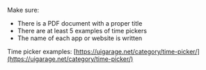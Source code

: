 Make sure: 

- There is a PDF document with a proper title
- There are at least 5 examples of time pickers
- The name of each app or website is written

Time picker examples: [https://uigarage.net/category/time-picker/](https://uigarage.net/category/time-picker/)